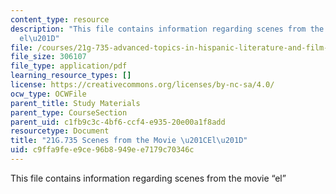 ```yaml
---
content_type: resource
description: "This file contains information regarding scenes from the movie \u201C\
  el\u201D"
file: /courses/21g-735-advanced-topics-in-hispanic-literature-and-film-the-films-of-luis-bunuel-fall-2013/c9ffa9fee9ce96b8949ee7179c70346c_MIT21G_735F13_Scenes_El.pdf
file_size: 306107
file_type: application/pdf
learning_resource_types: []
license: https://creativecommons.org/licenses/by-nc-sa/4.0/
ocw_type: OCWFile
parent_title: Study Materials
parent_type: CourseSection
parent_uid: c1fb9c3c-4bf6-ccf4-e935-20e00a1f8add
resourcetype: Document
title: "21G.735 Scenes from the Movie \u201CEl\u201D"
uid: c9ffa9fe-e9ce-96b8-949e-e7179c70346c
---
```

This file contains information regarding scenes from the movie “el”